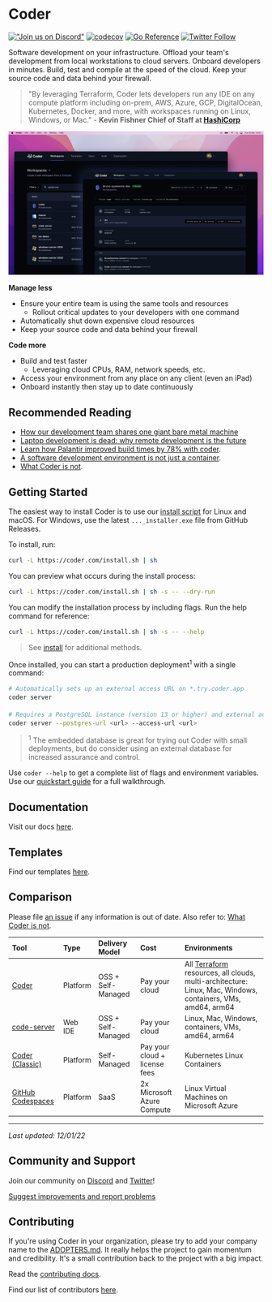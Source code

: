 # Coder

[!["Join us on
Discord"](https://img.shields.io/badge/join-us%20on%20Discord-gray.svg?longCache=true&logo=discord&colorB=green)](https://coder.com/chat?utm_source=github.com/coder/coder&utm_medium=github&utm_campaign=readme.md)
[![codecov](https://codecov.io/gh/coder/coder/branch/main/graph/badge.svg?token=TNLW3OAP6G)](https://codecov.io/gh/coder/coder)
[![Go Reference](https://pkg.go.dev/badge/github.com/coder/coder.svg)](https://pkg.go.dev/github.com/coder/coder)
[![Twitter
Follow](https://img.shields.io/twitter/follow/coderhq?label=%40coderhq&style=social)](https://twitter.com/coderhq)

Software development on your infrastructure. Offload your team's development from local workstations to cloud servers. Onboard developers in minutes. Build, test and compile at the speed of the cloud. Keep your source code and data behind your firewall.

> "By leveraging Terraform, Coder lets developers run any IDE on any compute platform including on-prem, AWS, Azure, GCP, DigitalOcean, Kubernetes, Docker, and more, with workspaces running on Linux, Windows, or Mac." - **Kevin Fishner Chief of Staff at [HashiCorp](https://hashicorp.com/)**

<p align="center">
  <img src="./docs/images/hero-image.png">
</p>

**Manage less**

- Ensure your entire team is using the same tools and resources
  - Rollout critical updates to your developers with one command
- Automatically shut down expensive cloud resources
- Keep your source code and data behind your firewall

**Code more**

- Build and test faster
  - Leveraging cloud CPUs, RAM, network speeds, etc.
- Access your environment from any place on any client (even an iPad)
- Onboard instantly then stay up to date continuously

## Recommended Reading

- [How our development team shares one giant bare metal machine](https://coder.com/blog/how-our-development-team-shares-one-giant-bare-metal-machine?utm_source=github.com/coder/coder&utm_medium=github&utm_campaign=readme.md)
- [Laptop development is dead: why remote development is the future](https://medium.com/@elliotgraebert/laptop-development-is-dead-why-remote-development-is-the-future-f92ce103fd13)
- [Learn how Palantir improved build times by 78% with coder](https://blog.palantir.com/the-benefits-of-remote-ephemeral-workspaces-1a1251ed6e53).
- [A software development environment is not just a container](https://coder.com/blog/not-a-container?utm_source=github.com/coder/coder&utm_medium=github&utm_campaign=readme.md).
- [What Coder is not](https://coder.com/docs/coder-oss/latest/index#what-coder-is-not?utm_source=github.com/coder/coder&utm_medium=github&utm_campaign=readme.md).

## Getting Started

The easiest way to install Coder is to use our
[install script](https://github.com/coder/coder/blob/main/install.sh) for Linux
and macOS. For Windows, use the latest `..._installer.exe` file from GitHub
Releases.

To install, run:

```bash
curl -L https://coder.com/install.sh | sh
```

You can preview what occurs during the install process:

```bash
curl -L https://coder.com/install.sh | sh -s -- --dry-run
```

You can modify the installation process by including flags. Run the help command for reference:

```bash
curl -L https://coder.com/install.sh | sh -s -- --help
```

> See [install](docs/install) for additional methods.

Once installed, you can start a production deployment<sup>1</sup> with a single command:

```sh
# Automatically sets up an external access URL on *.try.coder.app
coder server

# Requires a PostgreSQL instance (version 13 or higher) and external access URL
coder server --postgres-url <url> --access-url <url>
```

> <sup>1</sup> The embedded database is great for trying out Coder with small deployments, but do consider using an external database for increased assurance and control.

Use `coder --help` to get a complete list of flags and environment variables. Use our [quickstart guide](https://coder.com/docs/coder-oss/latest/quickstart) for a full walkthrough.

## Documentation

Visit our docs [here](https://coder.com/docs/coder-oss).

## Templates

Find our templates [here](./examples/templates).

## Comparison

Please file [an issue](https://github.com/coder/coder/issues/new) if any information is out of date. Also refer to: [What Coder is not](https://coder.com/docs/coder-oss/latest/index#what-coder-is-not).

| Tool                                                                                         | Type     | Delivery Model     | Cost                          | Environments                                                                                                                                               |
| :------------------------------------------------------------------------------------------- | :------- | :----------------- | :---------------------------- | :--------------------------------------------------------------------------------------------------------------------------------------------------------- |
| [Coder](https://github.com/coder/coder)                                                      | Platform | OSS + Self-Managed | Pay your cloud                | All [Terraform](https://www.terraform.io/registry/providers) resources, all clouds, multi-architecture: Linux, Mac, Windows, containers, VMs, amd64, arm64 |
| [code-server](https://github.com/cdr/code-server)                                            | Web IDE  | OSS + Self-Managed | Pay your cloud                | Linux, Mac, Windows, containers, VMs, amd64, arm64                                                                                                         |
| [Coder (Classic)](https://coder.com/docs)                                                    | Platform | Self-Managed       | Pay your cloud + license fees | Kubernetes Linux Containers                                                                                                                                |
| [GitHub Codespaces](https://coder.com/blog/github-codespaces-coder-and-enterprise-customers) | Platform | SaaS               | 2x Microsoft Azure Compute    | Linux Virtual Machines on Microsoft Azure                                                                                                                  |

---

_Last updated: 12/01/22_

## Community and Support

Join our community on [Discord](https://coder.com/chat?utm_source=github.com/coder/coder&utm_medium=github&utm_campaign=readme.md) and [Twitter](https://twitter.com/coderhq)!

[Suggest improvements and report problems](https://github.com/coder/coder/issues/new/choose)

## Contributing

If you're using Coder in your organization, please try to add your company name to the [ADOPTERS.md](./ADOPTERS.md). It really helps the project to gain momentum and credibility. It's a small contribution back to the project with a big impact.

Read the [contributing docs](https://coder.com/docs/coder-oss/latest/CONTRIBUTING).

Find our list of contributors [here](https://github.com/coder/coder/graphs/contributors).
